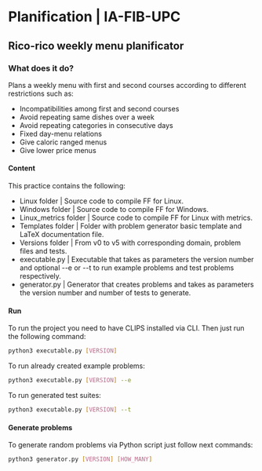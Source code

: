 # Planification | IA-FIB-UPC
## Rico-rico weekly menu planificator

### What does it do?
Plans a weekly menu with first and second courses according to different restrictions such as:

 * Incompatibilities among first and second courses
 * Avoid repeating same dishes over a week
 * Avoid repeating categories in consecutive days
 * Fixed day-menu relations
 * Give caloric ranged menus
 * Give lower price menus

#### Content
This practice contains the following:

 * Linux folder | Source code to compile FF for Linux.
 * Windows folder | Source code to compile FF for Windows.
 * Linux_metrics folder | Source code to compile FF for Linux with metrics.
 * Templates folder | Folder with problem generator basic template and LaTeX documentation file.
 * Versions folder | From v0 to v5 with corresponding domain, problem files and tests.
 * executable.py | Executable that takes as parameters the version number and optional --e or --t to run example problems and test problems respectively.
 * generator.py | Generator that creates problems and takes as parameters the version number and number of tests to generate.

#### Run
To run the project you need to have CLIPS installed via CLI. Then just run the following command:

```bash
python3 executable.py [VERSION]
```
To run already created example problems:

```bash
python3 executable.py [VERSION] --e
```
To run generated test suites:

```bash
python3 executable.py [VERSION] --t
```
#### Generate problems
To generate random problems via Python script just follow next commands:

```bash
python3 generator.py [VERSION] [HOW_MANY]
```
